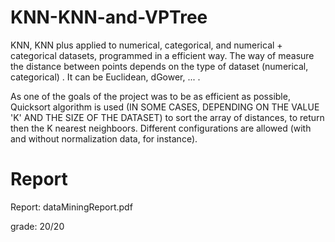# KNN-KNN-and-VPTree

KNN, KNN plus applied to numerical, categorical, and numerical + categorical datasets, programmed in a efficient way. The way of measure the distance between points depends on the type of dataset (numerical, categorical) . It can be Euclidean, dGower, ... . 

As one of the goals of the project was to be as efficient as possible, Quicksort algorithm is used (IN SOME CASES, DEPENDING ON THE VALUE 'K' AND THE SIZE OF THE DATASET) to sort the array of distances, to return then the K nearest neighboors.
Different configurations are allowed (with and without normalization data, for instance).

# Report
Report: dataMiningReport.pdf

grade: 20/20
